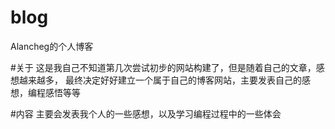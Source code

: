 # blog
Alancheg的个人博客

#关于
这是我自己不知道第几次尝试初步的网站构建了，但是随着自己的文章，感想越来越多，
最终决定好好建立一个属于自己的博客网站，主要发表自己的感想，编程感悟等等

#内容
主要会发表我个人的一些感想，以及学习编程过程中的一些体会